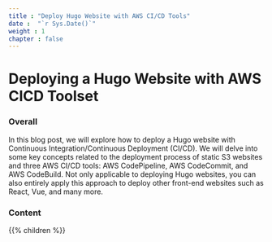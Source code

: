 ```yaml
---
title : "Deploy Hugo Website with AWS CI/CD Tools"
date :  "`r Sys.Date()`" 
weight : 1 
chapter : false
---
```

# Deploying a Hugo Website with AWS CICD Toolset

### Overall

In this blog post, we will explore how to deploy a Hugo website with Continuous Integration/Continuous Deployment (CI/CD). We will delve into some key concepts related to the deployment process of static S3 websites and three AWS CI/CD tools: AWS CodePipeline, AWS CodeCommit, and AWS CodeBuild. Not only applicable to deploying Hugo websites, you can also entirely apply this approach to deploy other front-end websites such as React, Vue, and many more.

### Content

{{% children  %}}
